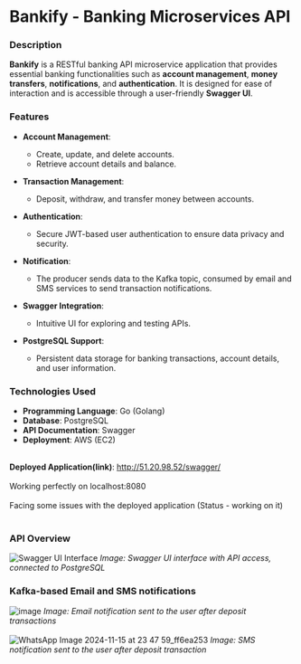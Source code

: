 # Bankify - Banking Microservices API

### Description
**Bankify** is a RESTful banking API microservice application that provides essential banking functionalities such as **account management**, **money transfers**, **notifications**, and **authentication**. It is designed for ease of interaction and is accessible through a user-friendly **Swagger UI**.

### Features
- **Account Management**: 
  - Create, update, and delete accounts.
  - Retrieve account details and balance.

- **Transaction Management**: 
  - Deposit, withdraw, and transfer money between accounts.

- **Authentication**: 
  - Secure JWT-based user authentication to ensure data privacy and security.
 
- **Notification**: 
  - The producer sends data to the Kafka topic, consumed by email and SMS services to send transaction notifications.

- **Swagger Integration**: 
  - Intuitive UI for exploring and testing APIs.

- **PostgreSQL Support**: 
  - Persistent data storage for banking transactions, account details, and user information.

### Technologies Used
- **Programming Language**: Go (Golang)
- **Database**: PostgreSQL
- **API Documentation**: Swagger
- **Deployment**: AWS (EC2)

<br>**Deployed Application(link)**: http://51.20.98.52/swagger/ <br>
<br>Working perfectly on localhost:8080<br>
<br>Facing some issues with the deployed application (Status - working on it)<be>
<br><br>
### API Overview

![Swagger UI Interface](https://github.com/user-attachments/assets/e6a493d6-2a68-4c9d-aded-bdc7873a430c)
*Image: Swagger UI interface with API access, connected to PostgreSQL*

### Kafka-based Email and SMS notifications
![image](https://github.com/user-attachments/assets/669a86c6-d699-46c6-b505-d3517498cfc6)
*Image: Email notification sent to the user after deposit transactions*
<br><br>
![WhatsApp Image 2024-11-15 at 23 47 59_ff6ea253](https://github.com/user-attachments/assets/47598e84-b82a-46b7-9c0d-7eb5c4ac103e)
*Image: SMS notification sent to the user after deposit transaction*
